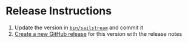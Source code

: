 # Release Instructions

1. Update the version in [`bin/sailstream`](./bin/sailstream) and commit it
2. [Create a new GitHub release](https://github.com/laravel/installer/releases/new) for this version with the release notes
